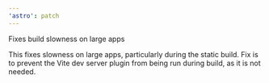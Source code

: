 ```yaml
---
'astro': patch
---
```


Fixes build slowness on large apps

This fixes slowness on large apps, particularly during the static build. Fix is to prevent the Vite dev server plugin from being run during build, as it is not needed.
